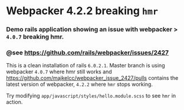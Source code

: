 # Webpacker 4.2.2 breaking `hmr`

### Demo rails application showing an issue with webpacker > `4.0.7` breaking hmr.
### @see https://github.com/rails/webpacker/issues/2427

This is a clean installation of rails `6.0.2.1`. Master branch is using webpacker `4.0.7` where hmr still works and https://github.com/majkelcc/webpacker_issue_2427/pulls contains the latest version of webpacker, `4.2.2` where `hmr` stops working.

Try modifying `app/javascript/styles/hello.module.scss` to see `hmr` in action.
